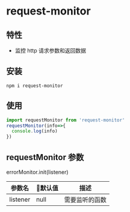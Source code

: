 # request-monitor

## 特性
* 监控 http 请求参数和返回数据

## 安装

```
npm i request-monitor

```

## 使用

```js
import requestMonitor from 'request-monitor'
requestMonitor(info=>{
  console.log(info)
})

```

## requestMonitor 参数 
errorMonitor.init(listener)

|参数名|默认值|描述|
|---|---|---|
|listener|null| 需要监听的函数


